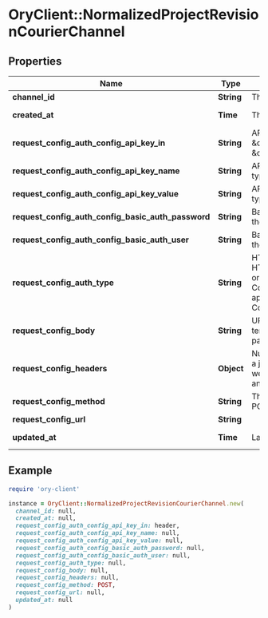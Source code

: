 # OryClient::NormalizedProjectRevisionCourierChannel

## Properties

| Name | Type | Description | Notes |
| ---- | ---- | ----------- | ----- |
| **channel_id** | **String** | The Channel&#39;s public ID |  |
| **created_at** | **Time** | The creation date | [optional][readonly] |
| **request_config_auth_config_api_key_in** | **String** | API key location  Can either be \&quot;header\&quot; or \&quot;query\&quot; | [optional] |
| **request_config_auth_config_api_key_name** | **String** | API key name  Only used if the auth type is api_key | [optional] |
| **request_config_auth_config_api_key_value** | **String** | API key value  Only used if the auth type is api_key | [optional] |
| **request_config_auth_config_basic_auth_password** | **String** | Basic Auth Password  Only used if the auth type is basic_auth | [optional] |
| **request_config_auth_config_basic_auth_user** | **String** | Basic Auth Username  Only used if the auth type is basic_auth | [optional] |
| **request_config_auth_type** | **String** | HTTP Auth Method to use for the HTTP call  Can either be basic_auth or api_key basic_auth CourierChannelAuthTypeBasicAuth api_key CourierChannelAuthTypeApiKey | [optional] |
| **request_config_body** | **String** | URI pointing to the JsonNet template used for HTTP body payload generation. |  |
| **request_config_headers** | **Object** | NullJSONRawMessage represents a json.RawMessage that works well with JSON, SQL, and Swagger and is NULLable- | [optional] |
| **request_config_method** | **String** | The HTTP method to use (GET, POST, etc) for the HTTP call |  |
| **request_config_url** | **String** |  | [optional] |
| **updated_at** | **Time** | Last upate time | [optional][readonly] |

## Example

```ruby
require 'ory-client'

instance = OryClient::NormalizedProjectRevisionCourierChannel.new(
  channel_id: null,
  created_at: null,
  request_config_auth_config_api_key_in: header,
  request_config_auth_config_api_key_name: null,
  request_config_auth_config_api_key_value: null,
  request_config_auth_config_basic_auth_password: null,
  request_config_auth_config_basic_auth_user: null,
  request_config_auth_type: null,
  request_config_body: null,
  request_config_headers: null,
  request_config_method: POST,
  request_config_url: null,
  updated_at: null
)
```

